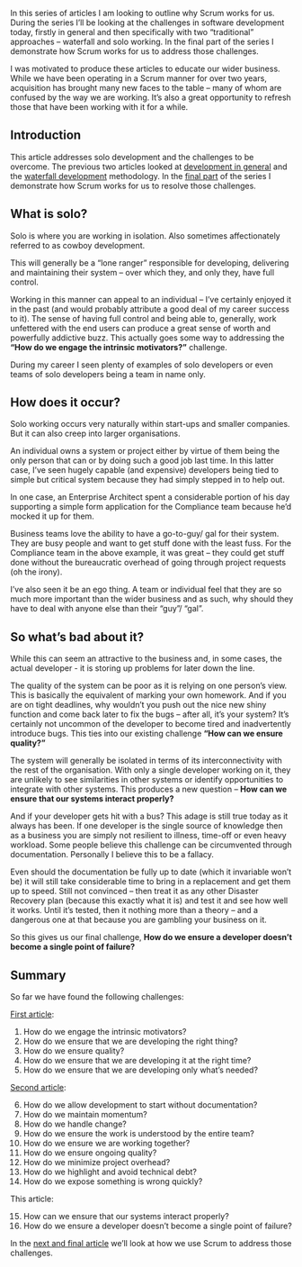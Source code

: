 In this series of articles I am looking to outline why Scrum works for us.  During the series I’ll be looking at the challenges in software development today, firstly in general and then specifically with two “traditional” approaches – waterfall and solo working.  In the final part of the series I demonstrate how Scrum works for us to address those challenges.

I was motivated to produce these articles to educate our wider business.  While we have been operating in a Scrum manner for over two years, acquisition has brought many new faces to the table – many of whom are confused by the way we are working.  It’s also a great opportunity to refresh those that have been working with it for a while.

## Introduction
This article addresses solo development and the challenges to be overcome.  The previous two articles looked at [development in general](/blog/scrum-why-we-do-what-we-do-part-1) and the [waterfall development](/blog/scrum-why-we-do-what-we-do-part-2) methodology.  In the [final part](/blog/scrum-why-we-do-what-we-do-part-4) of the series I demonstrate how Scrum works for us to resolve those challenges.

## What is solo?
Solo is where you are working in isolation.  Also sometimes affectionately referred to as cowboy development.

This will generally be a “lone ranger” responsible for developing, delivering and maintaining their system – over which they, and only they, have full control.

Working in this manner can appeal to an individual – I’ve certainly enjoyed it in the past (and would probably attribute a good deal of my career success to it).  The sense of having full control and being able to, generally, work unfettered with the end users can produce a great sense of worth and powerfully addictive buzz.  This actually goes some way to addressing the **“How do we engage the intrinsic motivators?”** challenge.

During my career I seen plenty of examples of solo developers or even teams of solo developers being a team in name only.

## How does it occur?
Solo working occurs very naturally within start-ups and smaller companies.  But it can also creep into larger organisations.

An individual owns a system or project either by virtue of them being the only person that can or by doing such a good job last time.  In this latter case, I’ve seen hugely capable (and expensive) developers being tied to simple but critical system because they had simply stepped in to help out.

In one case, an Enterprise Architect spent a considerable portion of his day supporting a simple form application for the Compliance team because he’d mocked it up for them.

Business teams love the ability to have a go-to-guy/ gal for their system.  They are busy people and want to get stuff done with the least fuss.  For the Compliance team in the above example, it was great – they could get stuff done without the bureaucratic overhead of going through project requests (oh the irony). 

I’ve also seen it be an ego thing.  A team or individual feel that they are so much more important than the wider business and as such, why should they have to deal with anyone else than their “guy”/ “gal”.

## So what’s bad about it?
While this can seem an attractive to the business and, in some cases, the actual developer - it is storing up problems for later down the line.

The quality of the system can be poor as it is relying on one person’s view.  This is basically the equivalent of marking your own homework.  And if you are on tight deadlines, why wouldn’t you push out the nice new shiny function and come back later to fix the bugs – after all, it’s your system?  It’s certainly not uncommon of the developer to become tired and inadvertently introduce bugs.  This ties into our existing challenge **“How can we ensure quality?”**

The system will generally be isolated in terms of its interconnectivity with the rest of the organisation.  With only a single developer working on it, they are unlikely to see similarities in other systems or identify opportunities to integrate with other systems.  This produces a new question – **How can we ensure that our systems interact properly?**

And if your developer gets hit with a bus?  This adage is still true today as it always has been.  If one developer is the single source of knowledge then as a business you are simply not resilient to illness, time-off or even heavy workload.  Some people believe this challenge can be circumvented through documentation.  Personally I believe this to be a fallacy. 

Even should the documentation be fully up to date (which it invariable won’t be) it will still take considerable time to bring in a replacement and get them up to speed.  Still not convinced – then treat it as any other Disaster Recovery plan (because this exactly what it is) and test it and see how well it works.  Until it’s tested, then it nothing more than a theory – and a dangerous one at that because you are gambling your business on it.

So this gives us our final challenge, **How do we ensure a developer doesn’t become a single point of failure?**

## Summary
So far we have found the following challenges:

[First article](/blog/scrum-why-we-do-what-we-do-part-1):

1) How do we engage the intrinsic motivators?
2) How do we ensure that we are developing the right thing?
3) How do we ensure quality?
4) How do we ensure that we are developing it at the right time?
5) How do we ensure that we are developing only what’s needed?

[Second article](/blog/scrum-why-we-do-what-we-do-part-2):

6) How do we allow development to start without documentation?
7) How do we maintain momentum?
8) How do we handle change?
9) How do we ensure the work is understood by the entire team?
10) How do we ensure we are working together?
11) How do we ensure ongoing quality?
12) How do we minimize project overhead?
13) How do we highlight and avoid technical debt?
14) How do we expose something is wrong quickly?

This article:

15) How can we ensure that our systems interact properly?
16) How do we ensure a developer doesn’t become a single point of failure?

In the [next and final article](/blog/scrum-why-we-do-what-we-do-part-4) we’ll look at how we use Scrum to address those challenges.

